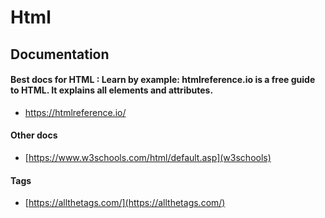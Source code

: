 # Html

## Documentation

#### Best docs for HTML : Learn by example: htmlreference.io is a free guide to HTML. It explains all elements and attributes. 

- https://htmlreference.io/


#### Other docs 

- [https://www.w3schools.com/html/default.asp](w3schools)


#### Tags 

- [https://allthetags.com/](https://allthetags.com/)